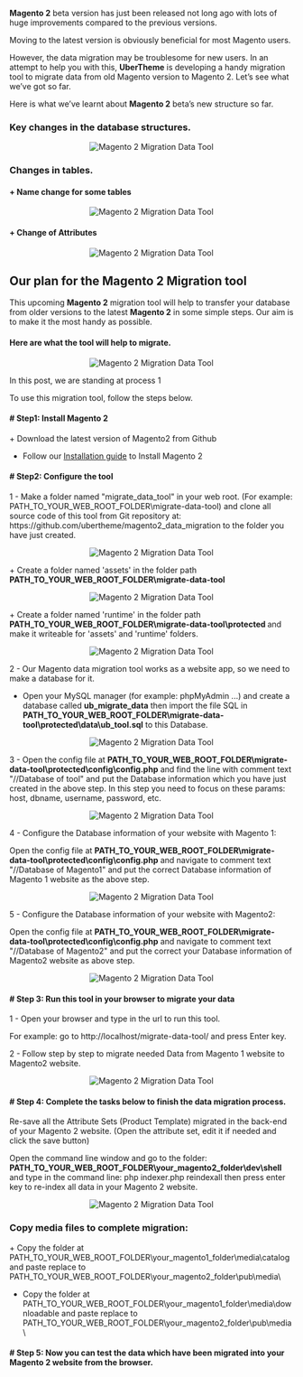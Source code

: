 <strong>Magento 2</strong> beta version has just been released not long ago with lots of huge improvements compared to the previous versions.

Moving to the latest version is obviously beneficial for most Magento users.

However, the data migration may be troublesome for new users. In an attempt to help you with this, <strong>UberTheme</strong> is developing a handy migration tool to migrate data from old Magento version to Magento 2. Let’s see what we’ve got so far.

Here is what we’ve learnt about <strong>Magento 2</strong> beta’s new structure so far.

<!--more-->
<h3>Key changes in the database structures.</h3>
<div class="center">
<p align="center"><img src="http://joomlart.s3.amazonaws.com/images/userguide/jm_tips/migrationData/magento-1.jpg" alt="Magento 2 Migration Data Tool" /></p>

</div>
<h3>Changes in tables.</h3>
<h4>+ Name change for some tables</h4>
<div class="center">
<p align="center"><img src="http://joomlart.s3.amazonaws.com/images/userguide/jm_tips/migrationData/changes-in-tables.jpg" alt="Magento 2 Migration Data Tool" /></p>

</div>
<h4>+ Change of Attributes</h4>
<div class="center">
<p align="center"><img src="http://joomlart.s3.amazonaws.com/images/userguide/jm_tips/migrationData/attributes.jpg" alt="Magento 2 Migration Data Tool" /></p>

</div>
<h2>Our plan for the Magento 2 Migration tool</h2>
This upcoming <strong>Magento 2</strong> migration tool will help to transfer your database from older versions to the latest <strong>Magento 2</strong> in some simple steps. Our aim is to make it the most handy as possible.
<h4>Here are what the tool will help to migrate.</h4>
<div class="center">
<p align="center"><img src="http://joomlart.s3.amazonaws.com/images/userguide/jm_tips/migrationData/list2.jpg" alt="Magento 2 Migration Data Tool" /></p>

</div>
In this post, we are standing at process 1

To use this migration tool, follow the steps below.
<h4># Step1: Install Magento 2</h4>
+ Download the latest version of Magento2 from Github

+ Follow our <a href="http://www.ubertheme.com/magento-news/magento-2-0-installation-guide/">Installation guide</a> to Install Magento 2
<h4># Step2: Configure the tool</h4>
1 - Make a folder named "migrate_data_tool" in your web root. (For example: PATH_TO_YOUR_WEB_ROOT_FOLDER\migrate-data-tool) and clone all source code of this tool from Git repository at: https://github.com/ubertheme/magento2_data_migration to the folder you have just created.
<div class="center">
<p align="center"><img src="http://joomlart.s3.amazonaws.com/images/userguide/jm_tips/migrationData/migrate.jpg" alt="Magento 2 Migration Data Tool" /></p>

</div>
+ Create a folder named 'assets' in the folder path <strong>PATH_TO_YOUR_WEB_ROOT_FOLDER\migrate-data-tool </strong>
<div class="center">
<p align="center"><img src="http://joomlart.s3.amazonaws.com/images/userguide/jm_tips/migrationData/assets.jpg" alt="Magento 2 Migration Data Tool" /></p>

</div>
+ Create a folder named 'runtime' in the folder path <strong>PATH_TO_YOUR_WEB_ROOT_FOLDER\migrate-data-tool\protected </strong> and make it writeable for 'assets' and 'runtime' folders.
<div class="center">
<p align="center"><img src="http://joomlart.s3.amazonaws.com/images/userguide/jm_tips/migrationData/run-time.jpg" alt="Magento 2 Migration Data Tool" /></p>

</div>
2 - Our Magento data migration tool works as a website app, so we need to make a database for it.

+ Open your MySQL manager (for example: phpMyAdmin ...) and create a database called <strong>ub_migrate_data</strong> then import the file SQL in <strong>PATH_TO_YOUR_WEB_ROOT_FOLDER\migrate-data-tool\protected\data\ub_tool.sql</strong> to this Database.
<div class="center">
<p align="center"><img src="http://joomlart.s3.amazonaws.com/images/userguide/jm_tips/migrationData/ub-tool.jpg" alt="Magento 2 Migration Data Tool" /></p>

</div>
3 - Open the config file at <strong>PATH_TO_YOUR_WEB_ROOT_FOLDER\migrate-data-tool\protected\config\config.php</strong>
and find the line with comment text "//Database of tool" and put the Database information which you have just created in the above step.
In this step you need to focus on these params: host, dbname, username, password, etc.
<div class="center">
<p align="center"><img src="http://joomlart.s3.amazonaws.com/images/userguide/jm_tips/migrationData/2.jpg" alt="Magento 2 Migration Data Tool" /></p>

</div>
4 - Configure the Database information of your website with Magento 1:

Open the config file at <strong>PATH_TO_YOUR_WEB_ROOT_FOLDER\migrate-data-tool\protected\config\config.php</strong>
and navigate to comment text "//Database of Magento1" and put the correct Database information of Magento 1 website as the above step.
<div class="center">
<p align="center"><img src="http://joomlart.s3.amazonaws.com/images/userguide/jm_tips/migrationData/1.jpg" alt="Magento 2 Migration Data Tool" /></p>

</div>
5 - Configure the Database information of your website with Magento2:

Open the config file at <strong>PATH_TO_YOUR_WEB_ROOT_FOLDER\migrate-data-tool\protected\config\config.php</strong>
and navigate to comment text "//Database of Magento2" and put the correct your Database information of Magento2 website as above step.
<div class="center">
<p align="center"><img src="http://joomlart.s3.amazonaws.com/images/userguide/jm_tips/migrationData/11.jpg" alt="Magento 2 Migration Data Tool" /></p>

</div>
<h4># Step 3: Run this tool in your browser to migrate your data</h4>
1 - Open your browser and type in the url to run this tool.

For example: go to http://localhost/migrate-data-tool/ and press Enter key.

2 - Follow step by step to migrate needed Data from Magento 1 website to Magento2 website.
<div class="center">
<p align="center"><img src="http://joomlart.s3.amazonaws.com/images/userguide/jm_tips/migrationData/step-2.jpg" alt="Magento 2 Migration Data Tool" /></p>

</div>
<h4># Step 4: Complete the tasks below to finish the data migration process.</h4>
Re-save all the Attribute Sets (Product Template) migrated in the back-end of your Magento 2 website. (Open the attribute set, edit it if needed and click the save button)

Open the command line window and go to the folder:
<strong> PATH_TO_YOUR_WEB_ROOT_FOLDER\your_magento2_folder\dev\shell </strong>
and type in the command line: php indexer.php reindexall
then press enter key to re-index all data in your Magento 2 website.
<div class="center">
<p align="center"><img src="http://joomlart.s3.amazonaws.com/images/userguide/jm_tips/migrationData/img-2.jpg" alt="Magento 2 Migration Data Tool" /></p>

</div>
<h3>Copy media files to complete migration:</h3>
+ Copy the folder at PATH_TO_YOUR_WEB_ROOT_FOLDER\your_magento1_folder\media\catalog and paste replace to PATH_TO_YOUR_WEB_ROOT_FOLDER\your_magento2_folder\pub\media\

+ Copy the folder at PATH_TO_YOUR_WEB_ROOT_FOLDER\your_magento1_folder\media\downloadable and paste replace to PATH_TO_YOUR_WEB_ROOT_FOLDER\your_magento2_folder\pub\media\
<h4># Step 5: Now you can test the data which have been migrated into your Magento 2 website from the browser.</h4>